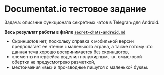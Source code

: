 # Documentat.io тестовое задание
Задача: описание функционала секретных чатов в Telegram для Android.

**Весь результат работы в файле [`secret-chats-android.md`](secret-chats-android.md)**

* Скриншотов нет, поскольку справка к мобильной версии предполагает ее чтение с маленького экрана, а также потому что данная тема хорошо воспринимается без скриншотов,
* элементы интерфейса выделил полужирным, т.к. смысловой обертки не предусмотрено разметкой,
* местоимения «вы» и производные пишутся с маленькой буквы.
